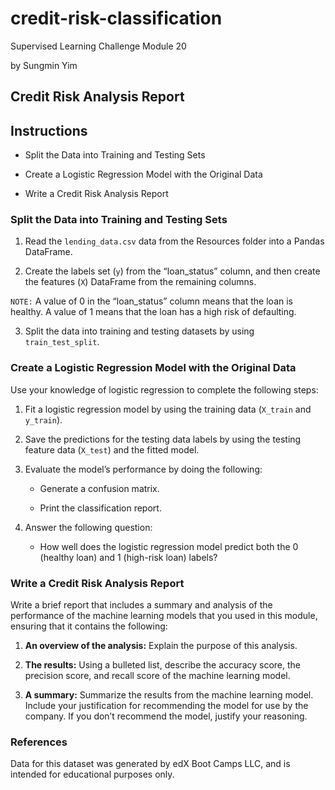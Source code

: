 # credit-risk-classification
Supervised Learning Challenge Module 20

by Sungmin Yim

## Credit Risk Analysis Report ##

## Instructions ##
* Split the Data into Training and Testing Sets

* Create a Logistic Regression Model with the Original Data

* Write a Credit Risk Analysis Report

### Split the Data into Training and Testing Sets ###

1. Read the `lending_data.csv` data from the Resources folder into a Pandas DataFrame.

2. Create the labels set (`y`) from the “loan_status” column, and then create the features (`X`) DataFrame from the remaining columns.

`NOTE:` A value of 0 in the “loan_status” column means that the loan is healthy. A value of 1 means that the loan has a high risk of defaulting.

3. Split the data into training and testing datasets by using `train_test_split`.

### Create a Logistic Regression Model with the Original Data ###
Use your knowledge of logistic regression to complete the following steps:

1. Fit a logistic regression model by using the training data (`X_train` and `y_train`).

2. Save the predictions for the testing data labels by using the testing feature data (`X_test`) and the fitted model.

3. Evaluate the model’s performance by doing the following:

   * Generate a confusion matrix.

   * Print the classification report.

4. Answer the following question:
   
   * How well does the logistic regression model predict both the 0 (healthy loan) and 1 (high-risk loan) labels?

### Write a Credit Risk Analysis Report ###
Write a brief report that includes a summary and analysis of the performance of the machine learning models that you used in this module, ensuring that it contains the following:

1. __An overview of the analysis:__ Explain the purpose of this analysis.

2. __The results:__ Using a bulleted list, describe the accuracy score, the precision score, and recall score of the machine learning model.

3. __A summary:__ Summarize the results from the machine learning model. Include your justification for recommending the model for use by the company. If you don’t recommend the model, justify your reasoning.

### References ###
Data for this dataset was generated by edX Boot Camps LLC, and is intended for educational purposes only.
